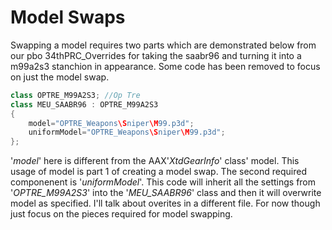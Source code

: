 <!--
I reccomend viewing this document with the extension Markdown Preview Enhanced (https://marketplace.visualstudio.com/items?itemName=shd101wyy.markdown-preview-enhanced). Once installed to VS Code you can see a html preview by clicking the pane on the right side of VS Code that looks like an open book with a magnifying glass.
-->

# Model Swaps
Swapping a model requires two parts which are demonstrated below from our pbo 34thPRC_Overrides for taking the saabr96 and turning it into a m99a2s3 stanchion in appearance. Some code has been removed to focus on just the model swap.

```c++
class OPTRE_M99A2S3; //Op Tre
class MEU_SAABR96 : OPTRE_M99A2S3
{
	model="OPTRE_Weapons\Sniper\M99.p3d";
	uniformModel="OPTRE_Weapons\Sniper\M99.p3d";
};
```

'<i>model</i>' here is different from the AAX'<i>XtdGearInfo</i>' class' model. This usage of model is part 1 of creating a model swap. The second required componenent is '<i>uniformModel</i>'. This code will inherit all the settings from '<i>OPTRE_M99A2S3</i>' into the '<i>MEU_SAABR96</i>' class and then it will overwrite model as specified. I'll talk about overites in a different file. For now though just focus on the pieces required for model swapping.
